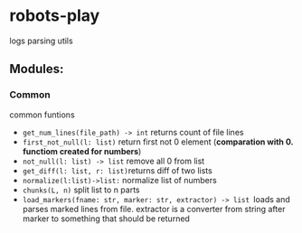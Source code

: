 # robots-play
logs parsing utils

## Modules:
### Common
common funtions
* `get_num_lines(file_path) -> int` returns count of file lines
* `first_not_null(l: list)` return first not 0 element (**comparation with 0. functiom created for numbers**)
* `not_null(l: list) -> list` remove all 0 from list
* `get_diff(l: list, r: list)`returns diff of two lists
* `normalize(l:list)->list:` normalize list of numbers
* `chunks(L, n)` split list to n parts
* `load_markers(fname: str, marker: str, extractor) -> list `loads and parses marked lines from file. extractor is a converter from string after marker to something that should be returned